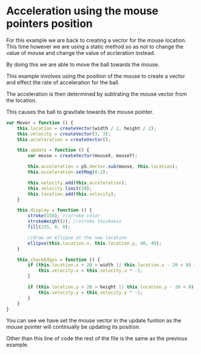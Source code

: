 # Acceleration using the mouse pointers position 

For this example we are back to creating a vector for the mouse location. This time however we are using a static method so as not to change the value of mouse and change the value of accleration instead.

By doing this we are able to move the ball towards the mouse.

This example involves using the position of the mouse to create a vector and effect the rate of acceleration for the ball. 

The acceleration is then determined by subtrating the mouse vector from the location. 

This causes the ball to gravitate towards the mouse pointer.

```js
var Mover = function () {
    this.location = createVector(width / 2, height / 2);
    this.velocity = createVector(3, 3);
    this.acceleration = createVector();

    this.update = function () {
        var mouse = createVector(mouseX, mouseY);

        this.acceleration = p5.Vector.sub(mouse, this.location);
        this.acceleration.setMag(0.2);

        this.velocity.add(this.acceleration);
        this.velocity.limit(10);
        this.location.add(this.velocity);
    }

    this.display = function () {
        stroke(150); //stroke color
        strokeWeight(2); //stroke thickness
        fill(255, 0, 0);

        //draw an ellipse at the new location
        ellipse(this.location.x, this.location.y, 40, 40);
    }

    this.checkEdges = function () {
        if (this.location.x + 20 > width || this.location.x - 20 < 0) {
            this.velocity.x = this.velocity.x * -1;
        }

        if (this.location.y + 20 > height || this.location.y - 20 < 0) {
            this.velocity.y = this.velocity.y * -1;
        }
    }
}
```
You can see we have set the mouse vector in the update funtion as the mouse pointer will continually be updating its position. 

Other than this line of code the rest of the file is the same as the previous example.